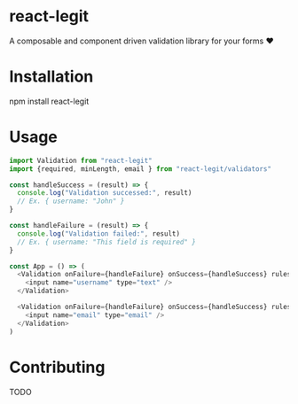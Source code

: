 # react-legit
A composable and component driven validation library for your forms :heart:

# Installation

npm install react-legit

# Usage

```js
import Validation from "react-legit"
import {required, minLength, email } from "react-legit/validators"

const handleSuccess = (result) => {
  console.log("Validation successed:", result)
  // Ex. { username: "John" }
}

const handleFailure = (result) => {
  console.log("Validation failed:", result)
  // Ex. { username: "This field is required" }
}

const App = () => (
  <Validation onFailure={handleFailure} onSuccess={handleSuccess} rules={[ required, minLength(3) ]} trigger="onBlur">
    <input name="username" type="text" />
  </Validation>

  <Validation onFailure={handleFailure} onSuccess={handleSuccess} rules={[ required, email ]} trigger="onChange">
    <input name="email" type="email" />
  </Validation>
)
```

# Contributing

TODO
